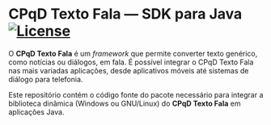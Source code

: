 # CPqD Texto Fala &mdash; SDK para Java  [![License](https://img.shields.io/badge/License-Apache%202.0-blue.svg)](https://opensource.org/licenses/Apache-2.0)

O **CPqD Texto Fala** é um *framework* que permite converter texto genérico, como notícias ou diálogos, em fala. É possível integrar o CPqD Texto Fala nas mais variadas aplicações, desde aplicativos móveis até sistemas de diálogo para telefonia. 

Este repositório contém o código fonte do pacote necessário para integrar a biblioteca dinâmica (Windows ou GNU/Linux) do **CPqD Texto Fala** em aplicações Java.